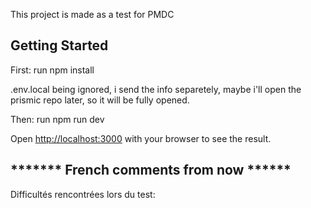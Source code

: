 This project is made as a test for PMDC

## Getting Started

First: run npm install

.env.local being ignored, i send the info separetely, maybe i'll open the prismic repo later, so it will be fully opened.

Then: run npm run dev

Open [http://localhost:3000](http://localhost:3000) with your browser to see the result.

## ******* French comments from now ******

Difficultés rencontrées lors du test: 

  
